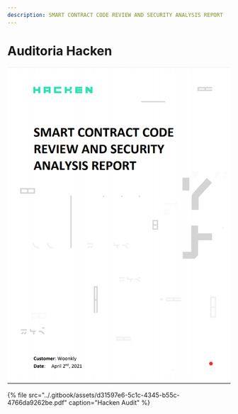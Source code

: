```yaml
---
description: SMART CONTRACT CODE REVIEW AND SECURITY ANALYSIS REPORT
---
```


# Auditoria Hacken

![Preview](../.gitbook/assets/hacken1.png)

{% file src="../.gitbook/assets/d31597e6-5c1c-4345-b55c-4766da9262be.pdf" caption="Hacken Audit" %}

